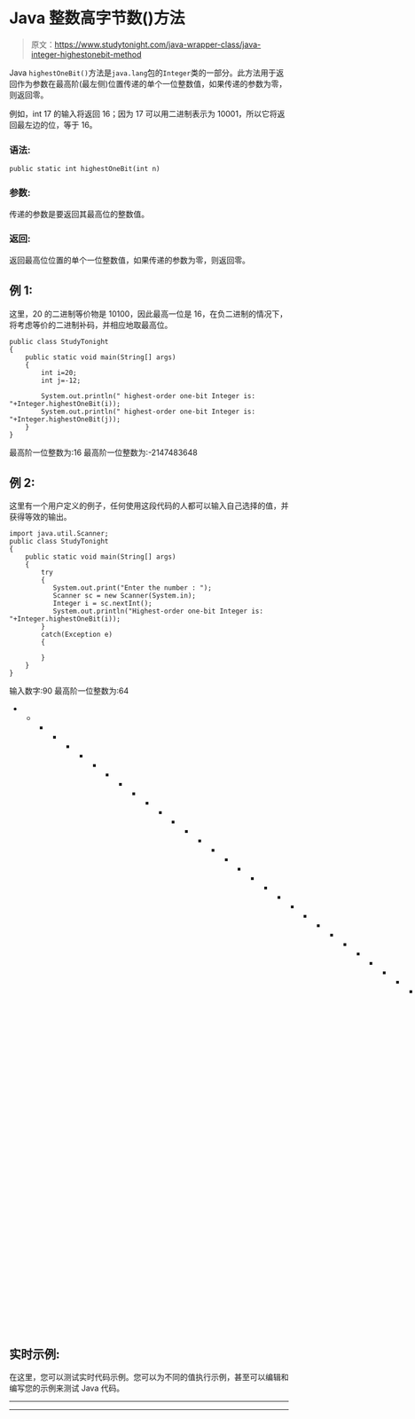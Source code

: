 # Java 整数高字节数()方法

> 原文：<https://www.studytonight.com/java-wrapper-class/java-integer-highestonebit-method>

Java `highestOneBit()`方法是`java.lang`包的`Integer`类的一部分。此方法用于返回作为参数在最高阶(最左侧)位置传递的单个一位整数值，如果传递的参数为零，则返回零。

例如，int 17 的输入将返回 16；因为 17 可以用二进制表示为 10001，所以它将返回最左边的位，等于 16。

### 语法:

```
public static int highestOneBit(int n)
```

### 参数:

传递的参数是要返回其最高位的整数值。

### 返回:

返回最高位位置的单个一位整数值，如果传递的参数为零，则返回零。

## 例 1:

这里，20 的二进制等价物是 10100，因此最高一位是 16，在负二进制的情况下，将考虑等价的二进制补码，并相应地取最高位。

```
public class StudyTonight
{  
    public static void main(String[] args) 
    {  
        int i=20;
        int j=-12;

        System.out.println(" highest-order one-bit Integer is: "+Integer.highestOneBit(i));  
        System.out.println(" highest-order one-bit Integer is: "+Integer.highestOneBit(j));  
    }  
}
```

最高阶一位整数为:16
最高阶一位整数为:-2147483648

## 例 2:

这里有一个用户定义的例子，任何使用这段代码的人都可以输入自己选择的值，并获得等效的输出。

```
import java.util.Scanner;  
public class StudyTonight
{  
    public static void main(String[] args)
    {  
        try
        {
           System.out.print("Enter the number : ");  
           Scanner sc = new Scanner(System.in);  
           Integer i = sc.nextInt();  
           System.out.println("Highest-order one-bit Integer is: "+Integer.highestOneBit(i));  
        }
        catch(Exception e)
        {

        }
    }
} 
```

输入数字:90
最高阶一位整数为:64
* * * * * * * * * * * * * * * * * * * * * * * * * * * * * * * * * * T3】输入数字:-54
最高阶一位整数为:-2147483648

## 实时示例:

在这里，您可以测试实时代码示例。您可以为不同的值执行示例，甚至可以编辑和编写您的示例来测试 Java 代码。

* * *

* * *